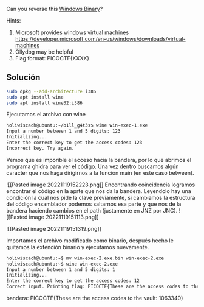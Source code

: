 Can you reverse this [Windows Binary](https://jupiter.challenges.picoctf.org/static/0ef5d0d6d552cd5e0bd60c2adbddaa94/win-exec-1.exe)?

Hints:
1. Microsoft provides windows virtual machines https://developer.microsoft.com/en-us/windows/downloads/virtual-machines
2. Ollydbg may be helpful
3. Flag format: PICOCTF{XXXX}

## Solución

``` bash
sudo dpkg --add-architecture i386
sudo apt install wine
sudo apt install wine32:i386

```

Ejecutamos el archivo con wine
``` bash
holiwiscach@ubuntu:~/b1ll_g4t3s$ wine win-exec-1.exe 
Input a number between 1 and 5 digits: 123
Initializing...
Enter the correct key to get the access codes: 123
Incorrect key. Try again.

```
Vemos que es imporible el acceso hacia la bandera, por lo que abrimos el programa ghidra para ver el código. Una vez dentro buscamos algún caracter que nos haga dirigirnos a la función main (en este caso between).

![[Pasted image 20221119152223.png]]
Encontrando coincidencia logramos encontrar el código en la aprte que nos da la bandera.
Leyendolo hay una condición la cual nos pide la clave previamente, si cambiamos la estructura del código ensamblador podemos saltarnos esa parte y que nos de la bandera haciendo cambios en el path (justamente en JNZ por JNC).
![[Pasted image 20221119151113.png]]

![[Pasted image 20221119151319.png]]

Importamos el archivo modificado como binario, después hecho le quitamos la extención binario y ejecutamos nuevamente.
``` bash
holiwiscach@ubuntu:~$ mv win-exec-2.exe.bin win-exec-2.exe
holiwiscach@ubuntu:~$ wine win-exec-2.exe 
Input a number between 1 and 5 digits: 1
Initializing...
Enter the correct key to get the access codes: 12
Correct input. Printing flag: PICOCTF{These are the access codes to the vault: 1063340}
```

bandera:
PICOCTF{These are the access codes to the vault: 1063340}